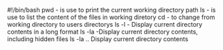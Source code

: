 #!/bin/bash
pwd - is use to print the current working directory path
ls  - is use to list the content of the files in working diretory
cd  - to change from working directory to users directorys
ls -l - Display current directory contents in a long format
ls -la  -Display current directory contents, including hidden files
ls -la .. Display current directory contents
